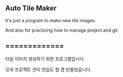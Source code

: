 ## Auto Tile Maker

It's just a program to make new tile images.

And also for practicing how to manage project and git.

## =============

타일 이미지 생성하기 위한 프로그램입니다.

깃과 프로젝트 관리 연습도 할 겸 만들었습니다.
